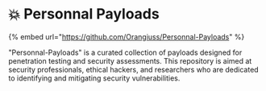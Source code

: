 # 💥 Personnal Payloads

{% embed url="https://github.com/Orangiuss/Personnal-Payloads" %}

"Personnal-Payloads" is a curated collection of payloads designed for penetration testing and security assessments. This repository is aimed at security professionals, ethical hackers, and researchers who are dedicated to identifying and mitigating security vulnerabilities.
